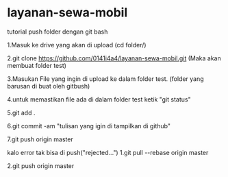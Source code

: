 # layanan-sewa-mobil
tutorial push folder dengan git bash

1.Masuk ke drive yang akan di upload (cd folder/)

2.git clone https://github.com/0141i4a4/layanan-sewa-mobil.git (Maka akan membuat folder test)

3.Masukan File yang ingin di upload ke dalam folder test. (folder yang barusan di buat oleh gitbush)

4.untuk memastikan file ada di dalam folder test ketik "git status"

5.git add .

6.git commit -am "tulisan yang igin di tampilkan di github"

7.git push origin master

kalo error tak bisa di push("rejected...")
1.git pull --rebase origin master

2.git push origin master
